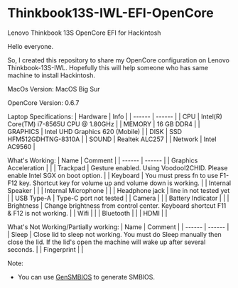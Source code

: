 # Thinkbook13S-IWL-EFI-OpenCore
Lenovo Thinkbook 13S OpenCore EFI for Hackintosh


Hello everyone.

So, I created this repository to share my OpenCore configuration on Lenovo Thinkbook-13S-IWL. Hopefully this will help someone who has same machine to install Hackintosh.

MacOs Version:
MacOS Big Sur

OpenCore Version: 0.6.7


Laptop Specifications:
| Hardware | Info |
| ------ | ------ |
| CPU | Intel(R) Core(TM) i7-8565U CPU @ 1.80GHz |
| MEMORY | 16 GB DDR4 |
| GRAPHICS | Intel UHD Graphics 620 (Mobile) |
| DISK | SSD HFM512GDHTNG-8310A |
| SOUND | Realtek ALC257 |
| Network | Intel AC9560 |

What's Working:
| Name | Comment |
| ------ | ------ |
| Graphics Acceleration |  |
| Trackpad | Gesture enabled. Using VoodooI2CHID. Please enable Intel SGX on boot option. |
| Keyboard | You must press fn to use F1-F12 key. Shortcut key for volume up and volume down is working. |
| Internal Speaker |  |
| Internal Microphone |  |
| Headphone jack | line in not tested yet |
| USB Type-A | Type-C port not tested |
| Camera | |
| Battery Indicator | |
| Brightness | Change brightness from control center. Keyboard shortcut F11 & F12 is not working. |
| Wifi | |
| Bluetooth | |
| HDMI | |

What's Not Working/Partially working:
| Name | Comment |
| ------ | ------ |
| Sleep | Close lid to sleep not working. You must do Sleep manually then close the lid. If the lid's open the machine will wake up after several seconds. |
| Fingerprint |  |


Note:
- You can use [GenSMBIOS] to generate SMBIOS. 


[GenSMBIOS]: <https://github.com/corpnewt/GenSMBIOS>
